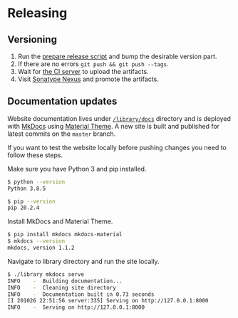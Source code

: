 # Releasing

## Versioning

1. Run the [prepare release script](https://github.com/MiSikora/Laboratory/blob/master/library/prepare-release.sh) and bump the desirable version part.
2. If there are no errors `git push && git push --tags`.
3. Wait for [the CI server](https://github.com/MiSikora/Laboratory/actions) to upload the artifacts.
4. Visit [Sonatype Nexus](https://oss.sonatype.org) and promote the artifacts.

## Documentation updates

Website documentation lives under [`/library/docs`](https://github.com/MiSikora/Laboratory/tree/master/library/docs) directory and is deployed with [MkDocs](https://www.mkdocs.org/) using [Material Theme](https://squidfunk.github.io/mkdocs-material/). A new site is built and published for latest commits on the `master` branch.

If you want to test the website locally before pushing changes you need to follow these steps.

Make sure you have Python 3 and pip installed.

```sh
$ python --version
Python 3.8.5

$ pip --version
pip 20.2.4
```

Install MkDocs and Material Theme.

```sh
$ pip install mkdocs mkdocs-material
$ mkdocs --version
mkdocs, version 1.1.2
```

Navigate to library directory and run the site locally.

```sh
$ ./library mkdocs serve
INFO    -  Building documentation...
INFO    -  Cleaning site directory
INFO    -  Documentation built in 0.73 seconds
[I 201026 22:51:56 server:335] Serving on http://127.0.0.1:8000
INFO    -  Serving on http://127.0.0.1:8000
```

